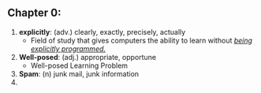 ## Chapter 0:

1. **explicitly**: (adv.) clearly, exactly, precisely, actually
   + Field of study that gives computers the ability to learn without <u>*being explicitly programmed.*</u>
2. **Well-posed**: (adj.) appropriate, opportune
   + Well-posed Learning Problem
3. **Spam**: (n)  junk mail, junk information
4. 

